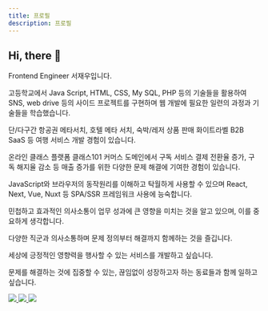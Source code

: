 ```yaml
---
title: 프로필
description: 프로필
---
```


## Hi, there 🤚

Frontend Engineer 서재우입니다.

고등학교에서 Java Script, HTML, CSS, My SQL, PHP 등의 기술들을 활용하여 SNS, web drive 등의 사이드 프로젝트를 구현하며 웹 개발에 필요한 일련의 과정과 기술들을 학습했습니다.

단/다구간 항공권 메타서치, 호텔 메타 서치, 숙박/레저 상품 판매 화이트라벨 B2B SaaS 등 여행 서비스 개발 경험이 있습니다.

온라인 클래스 플랫폼 클래스101 커머스 도메인에서 구독 서비스 결제 전환율 증가, 구독 해지율 감소 등 매출 증가를 위한 다양한 문제 해결에 기여한 경험이 있습니다.

JavaScript와 브라우저의 동작원리를 이해하고 탁월하게 사용할 수 있으며 React, Next, Vue, Nuxt 등 SPA/SSR 프레임워크 사용에 능숙합니다.

민첩하고 효과적인 의사소통이 업무 성과에 큰 영향을 미치는 것을 알고 있으며, 이를 중요하게 생각합니다.

다양한 직군과 의사소통하며 문제 정의부터 해결까지 함께하는 것을 즐깁니다.

세상에 긍정적인 영향력을 행사할 수 있는 서비스를 개발하고 싶습니다.

문제를 해결하는 것에 집중할 수 있는, 끊임없이 성장하고자 하는 동료들과 함께 일하고 싶습니다.

<a href="mailto:kingsjw7@gmail.com">
  <img src="https://img.shields.io/badge/kingsjw7@gmail.com-00B2FF?style=flat-square&logo=Messenger&logoColor=white">
</a>
<a href="https://savory-cheque-111.notion.site/0b3ba9e9f5384869ad4c702bbb925809">
  <img src="https://img.shields.io/badge/LinkedIn-0A66C2?style=flat-square&logo=LinkedIn&logoColor=white">
</a>
<a href="https://github.com/kingsjw">
  <img src="https://img.shields.io/badge/GitHub-181717?style=flat-square&logo=GitHub&logoColor=white">
</a>
<!-- <a href="https://savory-cheque-111.notion.site/0b3ba9e9f5384869ad4c702bbb925809">
  <img src="https://img.shields.io/badge/Resume-000?style=flat-square&logo=Readme&logoColor=white">
</a> -->
